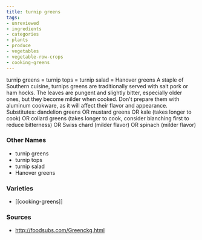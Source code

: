 ```yaml
---
title: turnip greens
tags:
- unreviewed
- ingredients
- categories
- plants
- produce
- vegetables
- vegetable-row-crops
- cooking-greens
---
```

turnip greens = turnip tops = turnip salad = Hanover greens A staple of Southern cuisine, turnips greens are traditionally served with salt pork or ham hocks. The leaves are pungent and slightly bitter, especially older ones, but they become milder when cooked. Don't prepare them with aluminum cookware, as it will affect their flavor and appearance. Substitutes: dandelion greens OR mustard greens OR kale (takes longer to cook) OR collard greens (takes longer to cook, consider blanching first to reduce bitterness) OR Swiss chard (milder flavor) OR spinach (milder flavor)

### Other Names

* turnip greens
* turnip tops
* turnip salad
* Hanover greens

### Varieties

* [[cooking-greens]]

### Sources
* http://foodsubs.com/Greenckg.html
